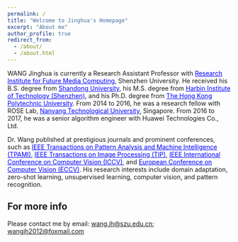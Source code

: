 ```yaml
---
permalink: /
title: "Welcome to Jinghua's Homepage"
excerpt: "About me"
author_profile: true
redirect_from: 
  - /about/
  - /about.html
---
```








WANG Jinghua is currently a Research Assistant Professor with <a href="http://futuremedia.szu.edu.cn/index.aspx" style="color: Blue; text-decoration: underline;" target="_blank" rel="noopener noreferrer">Research Institute for Future Media Computing</a>, Shenzhen University. He received his B.S. degree from <a href="https://www.sdu.edu.cn/" style="color: Blue; text-decoration: underline;" target="_blank" rel="noopener noreferrer">Shandong University</a>, his M.S. degree from <a href="http://cs.hitsz.edu.cn/" style="color: Blue; text-decoration: underline;" target="_blank" rel="noopener noreferrer">Harbin Institute of Technology (Shenzhen)</a>, and his Ph.D. degree from <a href="https://www.polyu.edu.hk/" style="color: Blue; text-decoration: underline;" target="_blank" rel="noopener noreferrer">The Hong Kong Polytechnic University</a>. From 2014 to 2016, he was a research fellow with ROSE Lab, <a href="https://www.ntu.edu.sg/" style="color: Blue; text-decoration: underline;" target="_blank" rel="noopener noreferrer">Nanyang Technological University</a>, Singapore. From 2016 to 2017, he was a senior algorithm engineer with Huawei Technologies Co., Ltd.

Dr. Wang published at prestigious journals and prominent conferences, such as <a href="https://ieeexplore.ieee.org/xpl/RecentIssue.jsp?punumber=34" style="color: Blue; text-decoration: underline;" target="_blank" rel="noopener noreferrer">IEEE Transactions on Pattern Analysis and Machine Intelligence (TPAMI)</a>, <a href="https://ieeexplore.ieee.org/xpl/RecentIssue.jsp?punumber=83" style="color: Blue; text-decoration: underline;" target="_blank" rel="noopener noreferrer">IEEE Transactions on Image Processing (TIP)</a>, <a href="https://en.wikipedia.org/wiki/International_Conference_on_Computer_Vision" style="color: Blue; text-decoration: underline;" target="_blank" rel="noopener noreferrer">IEEE International Conference on Computer Vision (ICCV)</a>, and <a href="https://en.wikipedia.org/wiki/European_Conference_on_Computer_Vision" style="color: Blue; text-decoration: underline;" target="_blank" rel="noopener noreferrer">European Conference on Computer Vision (ECCV)</a>. His research interests include domain adaptation, zero-shot learning, unsupervised learning, computer vision, and pattern recognition.





<!--



WANG Jinghua is currently a Research Assistant Professor with <a href="http://futuremedia.szu.edu.cn/index.aspx" style="color: Blue; text-decoration: underline;">Research Institute for Future Media Computing</a>, Shenzhen University. He received his B.S. degree from <a href="https://www.sdu.edu.cn/" style="color: Blue; text-decoration: underline;">Shandong University</a>, his M.S. degree from <a href="http://cs.hitsz.edu.cn/" style="color: Blue; text-decoration: underline;">Harbin Institute of Technology (Shenzhen)</a>, and his Ph.D. degree from <a href="https://www.polyu.edu.hk/" style="color: Blue; text-decoration: underline;">The Hong Kong Polytechnic University</a>. From 2014 to 2016, he was a research fellow with ROSE Lab, <a href="https://www.ntu.edu.sg/" style="color: Blue; text-decoration: underline;">Nanyang Technological University</a>, Singapore. From 2016 to 2017, he was a senior algorithm engineer with Huawei Technologies Co., Ltd.

Dr. Wang published at prestigious journals and prominent conferences, such as <a href="https://ieeexplore.ieee.org/xpl/RecentIssue.jsp?punumber=34" style="color: Blue; text-decoration: underline;">IEEE Transactions on Pattern Analysis and Machine Intelligence (TPAMI)</a>, <a href="https://ieeexplore.ieee.org/xpl/RecentIssue.jsp?punumber=83" style="color: Blue; text-decoration: underline;">IEEE Transactions on Image Processing (TIP)</a>, <a href="https://en.wikipedia.org/wiki/International_Conference_on_Computer_Vision" style="color: Blue; text-decoration: underline;">IEEE International Conference on Computer Vision (ICCV)</a>, and <a href="https://en.wikipedia.org/wiki/European_Conference_on_Computer_Vision" style="color: Blue; text-decoration: underline;">European Conference on Computer Vision (ECCV)</a>. His research interests include domain adaptation, zero-shot learning, unsupervised learning, computer vision, and pattern recognition.



WANG Jinghua is currently a Research Assistant Professor at [Research Institute for Future Media Computing](http://futuremedia.szu.edu.cn/index.aspx), Shenzhen University. He received his B.S. degree from [Shandong University](https://www.cs.sdu.edu.cn/), his M.S. degree from [Harbin Institute of Technology (Shenzhen)](http://cs.hitsz.edu.cn/), and his Ph.D. degree from [The Hong Kong Polytechnic University](https://www.polyu.edu.hk/). From 2014 to 2016, he was a research fellow at ROSE Lab, [Nanyang Technological University](https://www.ntu.edu.sg/), Singapore. From 2016 to 2017, he was a senior algorithm engineer with Huawei Technologies Co., Ltd.

#Dr. Wang published at prestigious journals and prominent conferences, such as [IEEE Transactions on Pattern Analysis and Machine Intelligence (TPAMI)](https://ieeexplore.ieee.org/xpl/RecentIssue.jsp?punumber=34), [IEEE Transactions on Image Processing (TIP)](https://ieeexplore.ieee.org/xpl/RecentIssue.jsp?punumber=83), [IEEE International Conference on Computer Vision (ICCV)](https://en.wikipedia.org/wiki/International_Conference_on_Computer_Vision), and [European Conference on Computer Vision (ECCV)](https://en.wikipedia.org/wiki/European_Conference_on_Computer_Vision). His research interests include domain adaptation, zero-shot learning, unsupervised learning, computer vision, and pattern recognition.


A data-driven personal website
======
Like many other Jekyll-based GitHub Pages templates, academicpages makes you separate the website's content from its form. The content & metadata of your website are in structured markdown files, while various other files constitute the theme, specifying how to transform that content & metadata into HTML pages. You keep these various markdown (.md), YAML (.yml), HTML, and CSS files in a public GitHub repository. Each time you commit and push an update to the repository, the [GitHub pages](https://pages.github.com/) service creates static HTML pages based on these files, which are hosted on GitHub's servers free of charge.

Many of the features of dynamic content management systems (like Wordpress) can be achieved in this fashion, using a fraction of the computational resources and with far less vulnerability to hacking and DDoSing. You can also modify the theme to your heart's content without touching the content of your site. If you get to a point where you've broken something in Jekyll/HTML/CSS beyond repair, your markdown files describing your talks, publications, etc. are safe. You can rollback the changes or even delete the repository and start over -- just be sure to save the markdown files! Finally, you can also write scripts that process the structured data on the site, such as [this one](https://github.com/academicpages/academicpages.github.io/blob/master/talkmap.ipynb) that analyzes metadata in pages about talks to display [a map of every location you've given a talk](https://academicpages.github.io/talkmap.html).

Getting started
======
1. Register a GitHub account if you don't have one and confirm your e-mail (required!)
1. Fork [this repository](https://github.com/academicpages/academicpages.github.io) by clicking the "fork" button in the top right. 
1. Go to the repository's settings (rightmost item in the tabs that start with "Code", should be below "Unwatch"). Rename the repository "[your GitHub username].github.io", which will also be your website's URL.
1. Set site-wide configuration and create content & metadata (see below -- also see [this set of diffs](http://archive.is/3TPas) showing what files were changed to set up [an example site](https://getorg-testacct.github.io) for a user with the username "getorg-testacct")
1. Upload any files (like PDFs, .zip files, etc.) to the files/ directory. They will appear at https://[your GitHub username].github.io/files/example.pdf.  
1. Check status by going to the repository settings, in the "GitHub pages" section

Site-wide configuration
------
The main configuration file for the site is in the base directory in [_config.yml](https://github.com/academicpages/academicpages.github.io/blob/master/_config.yml), which defines the content in the sidebars and other site-wide features. You will need to replace the default variables with ones about yourself and your site's github repository. The configuration file for the top menu is in [_data/navigation.yml](https://github.com/academicpages/academicpages.github.io/blob/master/_data/navigation.yml). For example, if you don't have a portfolio or blog posts, you can remove those items from that navigation.yml file to remove them from the header. 

Create content & metadata
------
For site content, there is one markdown file for each type of content, which are stored in directories like _publications, _talks, _posts, _teaching, or _pages. For example, each talk is a markdown file in the [_talks directory](https://github.com/academicpages/academicpages.github.io/tree/master/_talks). At the top of each markdown file is structured data in YAML about the talk, which the theme will parse to do lots of cool stuff. The same structured data about a talk is used to generate the list of talks on the [Talks page](https://academicpages.github.io/talks), each [individual page](https://academicpages.github.io/talks/2012-03-01-talk-1) for specific talks, the talks section for the [CV page](https://academicpages.github.io/cv), and the [map of places you've given a talk](https://academicpages.github.io/talkmap.html) (if you run this [python file](https://github.com/academicpages/academicpages.github.io/blob/master/talkmap.py) or [Jupyter notebook](https://github.com/academicpages/academicpages.github.io/blob/master/talkmap.ipynb), which creates the HTML for the map based on the contents of the _talks directory).

**Markdown generator**

I have also created [a set of Jupyter notebooks](https://github.com/academicpages/academicpages.github.io/tree/master/markdown_generator
) that converts a CSV containing structured data about talks or presentations into individual markdown files that will be properly formatted for the academicpages template. The sample CSVs in that directory are the ones I used to create my own personal website at stuartgeiger.com. My usual workflow is that I keep a spreadsheet of my publications and talks, then run the code in these notebooks to generate the markdown files, then commit and push them to the GitHub repository.

How to edit your site's GitHub repository
------
Many people use a git client to create files on their local computer and then push them to GitHub's servers. If you are not familiar with git, you can directly edit these configuration and markdown files directly in the github.com interface. Navigate to a file (like [this one](https://github.com/academicpages/academicpages.github.io/blob/master/_talks/2012-03-01-talk-1.md) and click the pencil icon in the top right of the content preview (to the right of the "Raw | Blame | History" buttons). You can delete a file by clicking the trashcan icon to the right of the pencil icon. You can also create new files or upload files by navigating to a directory and clicking the "Create new file" or "Upload files" buttons. 

Example: editing a markdown file for a talk
![Editing a markdown file for a talk](/images/editing-talk.png)

-->

For more info
------
Please contact me by email: wang.jh@szu.edu.cn; wangjh2012@foxmail.com
